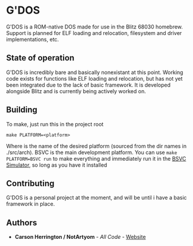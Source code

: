 # G'DOS

G'DOS is a ROM-native DOS made for use in the Blitz 68030 homebrew. Support is planned for ELF loading and relocation, filesystem and driver implementations, etc.

## State of operation

G'DOS is incredibly bare and basically nonexistant at this point. Working code exists for functions like ELF loading and relocation, but has not yet been integrated due to the lack of basic framework. It is developed alongside Blitz and is currently being actively worked on.

## Building

To make, just run this in the project root

```
make PLATFORM=<platform>
```

Where <platform> is the name of the desired platform (sourced from the dir names in ./src/arch).
BSVC is the main development platform. You can use ```make PLATFORM=BSVC run``` to make everything and immediately run it in the [BSVC Simulator](https://github.com/BSVC/bsvc), so long as you have it installed

## Contributing

G'DOS is a personal project at the moment, and will be until i have a basic framework in place.

## Authors

* **Carson Herrington / NotArtyom** - *All Code* - [Website](http://notartyoms-box.com)

